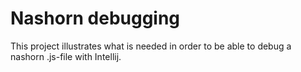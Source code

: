 Nashorn debugging
=================
This project illustrates what is needed in order to be able to debug
a nashorn .js-file with Intellij.